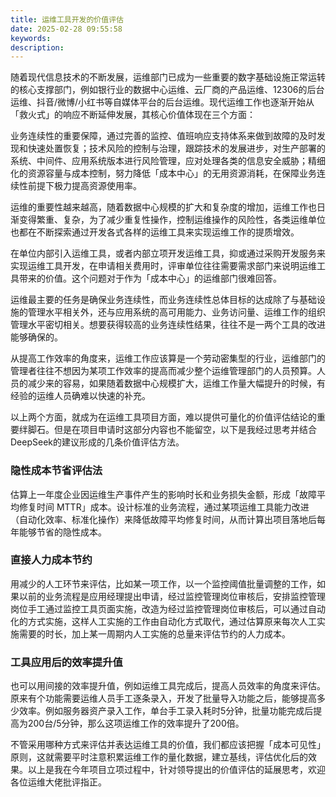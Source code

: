 ```yaml
---
title: 运维工具开发的价值评估
date: 2025-02-28 09:55:58
keywords: 
description:
---
```


随着现代信息技术的不断发展，运维部门已成为一些重要的数字基础设施正常运转的核心支撑部门，例如银行业的数据中心运维、云厂商的产品运维、12306的后台运维、抖音/微博/小红书等自媒体平台的后台运维。现代运维工作也逐渐开始从「救火式」的响应不断延伸发展，其核心价值体现在三个方面：

业务连续性的重要保障，通过完善的监控、值班响应支持体系来做到故障的及时发现和快速处置恢复；技术风险的控制与治理，跟踪技术的发展进步，对生产部署的系统、中间件、应用系统版本进行风险管理，应对处理各类的信息安全威胁；精细化的资源容量与成本控制，努力降低「成本中心」的无用资源消耗，在保障业务连续性前提下极力提高资源使用率。

运维的重要性越来越高，随着数据中心规模的扩大和复杂度的增加，运维工作也日渐变得繁重、复杂，为了减少重复性操作，控制运维操作的风险性，各类运维单位也都在不断探索通过开发各式各样的运维工具来实现运维工作的提质增效。

在单位内部引入运维工具，或者内部立项开发运维工具，抑或通过采购开发服务来实现运维工具开发，在申请相关费用时，评审单位往往需要需求部门来说明运维工具带来的价值。这个问题对于作为「成本中心」的运维部门很难回答。

运维最主要的任务是确保业务连续性，而业务连续性总体目标的达成除了与基础设施的管理水平相关外，还与应用系统的高可用能力、业务访问量、运维工作的组织管理水平密切相关。想要获得较高的业务连续性结果，往往不是一两个工具的改进能够确保的。

从提高工作效率的角度来，运维工作应该算是一个劳动密集型的行业，运维部门的管理者往往不想因为某项工作效率的提高而减少整个运维管理部门的人员预算。人员的减少来的容易，如果随着数据中心规模扩大，运维工作量大幅提升的时候，有经验的运维人员确难以快速的补充。

以上两个方面，就成为在运维工具项目方面，难以提供可量化的价值评估结论的重要绊脚石。但是在项目申请时这部分内容也不能留空，以下是我经过思考并结合DeepSeek的建议形成的几条价值评估方法。

### 隐性成本节省评估法

估算上一年度企业因运维生产事件产生的影响时长和业务损失金额，形成「故障平均修复时间 MTTR」成本。设计标准的业务流程，通过某项运维工具能力改进（自动化效率、标准化操作）来降低故障平均修复时间，从而计算出项目落地后每年能够节省的隐性成本。

### 直接人力成本节约

用减少的人工环节来评估，比如某一项工作，以一个监控阈值批量调整的工作，如果以前的业务流程是应用经理提出申请，经过监控管理岗位审核后，安排监控管理岗位手工通过监控工具页面实施，改造为经过监控管理岗位审核后，可以通过自动化的方式实施，这样人工实施的工作由自动化方式取代，通过估算原来每次人工实施需要的时长，加上某一周期内人工实施的总量来评估节约的人力成本。

### 工具应用后的效率提升值
也可以用间接的效率提升值，例如运维工具完成后，提高人员效率的角度来评估。原来有个功能需要运维人员手工逐条录入，开发了批量导入功能之后，能够提高多少效率。例如服务器资产录入工作，单台手工录入耗时5分钟，批量功能完成后提高为200台/5分钟，那么这项运维工作的效率提升了200倍。

不管采用哪种方式来评估并表达运维工具的价值，我们都应该把握「成本可见性」原则，这就需要平时注意积累运维工作的量化数据，建立基线，评估优化后的效果。以上是我在今年项目立项过程中，针对领导提出的价值评估的延展思考，欢迎各位运维大佬批评指正。
